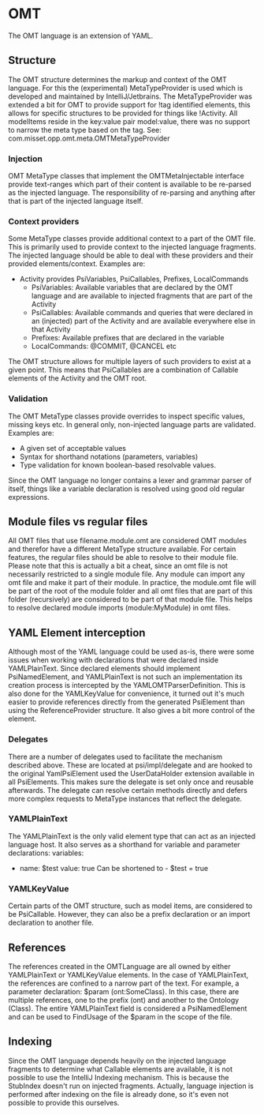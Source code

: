 # OMT

The OMT language is an extension of YAML.

## Structure

The OMT structure determines the markup and context of the OMT language. For this the (experimental) MetaTypeProvider is
used which is developed and maintained by IntelliJ/Jetbrains. The MetaTypeProvider was extended a bit for OMT to provide
support for !tag identified elements, this allows for specific structures to be provided for things like !Activity. All
modelItems reside in the key:value pair model:value, there was no support to narrow the meta type based on the tag. See:
com.misset.opp.omt.meta.OMTMetaTypeProvider

### Injection

OMT MetaType classes that implement the OMTMetaInjectable interface provide text-ranges which part of their content is
available to be re-parsed as the injected language. The responsibility of re-parsing and anything after that is part of
the injected language itself.

### Context providers

Some MetaType classes provide additional context to a part of the OMT file. This is primarily used to provide context to
the injected language fragments. The injected language should be able to deal with these providers and their provided
elements/context. Examples are:

* Activity provides PsiVariables, PsiCallables, Prefixes, LocalCommands
    * PsiVariables: Available variables that are declared by the OMT language and are available to injected fragments
      that are part of the Activity
    * PsiCallables: Available commands and queries that were declared in an (injected) part of the Activity and are
      available everywhere else in that Activity
    * Prefixes: Available prefixes that are declared in the variable
    * LocalCommands: @COMMIT, @CANCEL etc

The OMT structure allows for multiple layers of such providers to exist at a given point. This means that PsiCallables
are a combination of Callable elements of the Activity and the OMT root.

### Validation

The OMT MetaType classes provide overrides to inspect specific values, missing keys etc. In general only, non-injected
language parts are validated. Examples are:

* A given set of acceptable values
* Syntax for shorthand notations (parameters, variables)
* Type validation for known boolean-based resolvable values.

Since the OMT language no longer contains a lexer and grammar parser of itself, things like a variable declaration is
resolved using good old regular expressions.

## Module files vs regular files

All OMT files that use filename.module.omt are considered OMT modules and therefor have a different MetaType structure
available. For certain features, the regular files should be able to resolve to their module file. Please note that this
is actually a bit a cheat, since an omt file is not necessarily restricted to a single module file. Any module can
import any omt file and make it part of their module. In practice, the module.omt file will be part of the root of the
module folder and all omt files that are part of this folder (recursively) are considered to be part of that module
file. This helps to resolve declared module imports (module:MyModule) in omt files.

## YAML Element interception

Although most of the YAML language could be used as-is, there were some issues when working with declarations that were
declared inside YAMLPlainText. Since declared elements should implement PsiNamedElement, and YAMLPlainText is not such
an implementation its creation process is intercepted by the YAMLOMTParserDefinition. This is also done for the
YAMLKeyValue for convenience, it turned out it's much easier to provide references directly from the generated
PsiElement than using the ReferenceProvider structure. It also gives a bit more control of the element.

### Delegates

There are a number of delegates used to facilitate the mechanism described above. These are located at psi/impl/delegate
and
are hooked to the original YamlPsiElement used the UserDataHolder extension available in all PsiElements. This makes
sure the delegate is set only once and reusable afterwards. The delegate can resolve certain methods directly and defers
more complex requests to MetaType instances that reflect the delegate.

### YAMLPlainText

The YAMLPlainText is the only valid element type that can act as an injected language host. It also serves as a
shorthand for variable and parameter declarations:
variables:

- name: $test value: true Can be shortened to - $test = true

### YAMLKeyValue

Certain parts of the OMT structure, such as model items, are considered to be PsiCallable. However, they can also be a
prefix declaration or an import declaration to another file.

## References

The references created in the OMTLanguage are all owned by either YAMLPlainText or YAMLKeyValue elements. In the case of
YAMLPlainText, the references are confined to a narrow part of the text. For example, a parameter declaration:
$param (ont:SomeClass). In this case, there are multiple references, one to the prefix (ont) and another to the
Ontology (Class). The entire YAMLPlainText field is considered a PsiNamedElement and can be used to FindUsage of the
$param in the scope of the file.

## Indexing

Since the OMT language depends heavily on the injected language fragments to determine what Callable elements are
available, it is not possible to use the IntelliJ Indexing mechanism. This is because the StubIndex doesn't run on
injected fragments. Actually, language injection is performed after indexing on the file is already done, so it's even
not possible to provide this ourselves.
